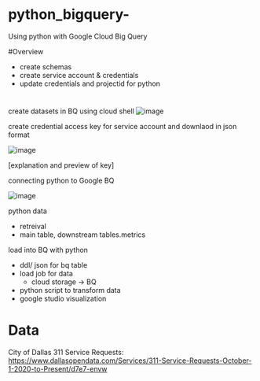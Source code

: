 # python_bigquery-
Using python with Google Cloud Big Query 

#Overview
- create schemas
 - create service account & credentials 
 - update credentials and projectid for python
 
 
# 

create datasets in BQ using cloud shell
![image](https://user-images.githubusercontent.com/55963911/228695912-6f823ce9-a5ec-4f6e-9443-aaacd35bfadb.png)


create credential access key for service account and downlaod in json format 

![image](https://user-images.githubusercontent.com/55963911/228696149-2edddd48-ee78-4cd4-8c4f-7da373c830e5.png)

[explanation and preview of key]



connecting python to Google BQ

![image](https://user-images.githubusercontent.com/55963911/228696280-0be8f371-25e8-405c-bf84-377196be0343.png)


python data 
- retreival 
- main table, downstream tables.metrics 

load into BQ with python 


- ddl/ json for bq table 
- load job for data 
  - cloud storage -> BQ 
- python script to transform data
- google studio visualization 


# Data 
City of Dallas 311 Service Requests: https://www.dallasopendata.com/Services/311-Service-Requests-October-1-2020-to-Present/d7e7-envw

